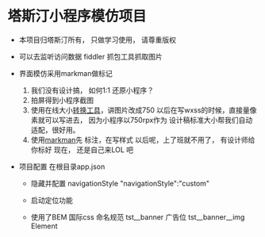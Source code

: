 # 塔斯汀小程序模仿项目

- 本项目归塔斯汀所有， 只做学习使用， 请尊重版权
- 可以去监听访问数据 fiddler  抓包工具抓取图片

- 界面模仿采用markman做标记
  1. 我们没有设计搞， 如何1:1 还原小程序？
  2. 拍屏得到小程序截图
  3. 使用在线大小[转换工具](https://www.gaitubao.com/)，讲图片改成750
    以后在写wxss的时候，直接量像素就可以写进去， 因为小程序以750rpx作为
    设计稿标准大小帮我们自动适配，很好用。
  4. 使用[markman](http://www.getmarkman.com/)先   标注，在写样式
    以后呢，上了班就不用了， 有设计师给你标好
    现在， 还是自己来LOL 吧


- 项目配置 在根目录app.json
  - 隐藏并配置 navigationStyle
    "navigationStyle":"custom"
  - 启动定位功能

  - 使用了BEM 国际css 命名规范
    tst__banner  广告位
    tst__banner__img Element
    